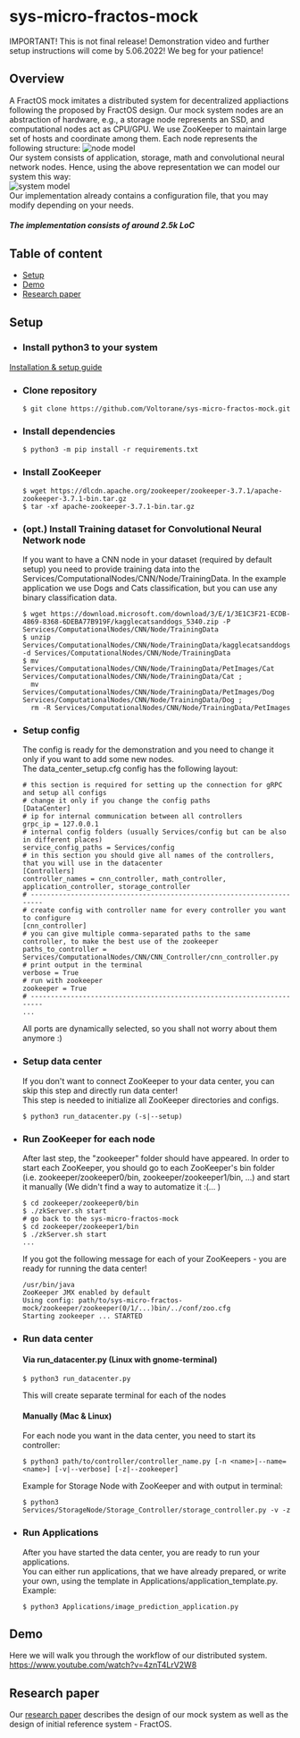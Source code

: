 # sys-micro-fractos-mock

IMPORTANT! This is not final release! Demonstration video and further setup instructions will come by 5.06.2022!
We beg for your patience!

## Overview
A FractOS mock imitates a distributed system for decentralized appliactions following the proposed by FractOS design. 
Our mock system nodes are an abstraction of hardware, e.g., a storage node represents an SSD, and computational nodes act as CPU/GPU.
We use ZooKeeper to maintain large set of hosts and coordinate among them.
Each node represents the following structure:
![node model][node_model] \
Our system consists of application, storage, math and convolutional neural network nodes. Hence, using the above representation we can model our system this way: \
![system model][sys_model] \
Our implementation already contains a configuration file, that you may modify depending on your needs.

##### The implementation consists of around 2.5k LoC

## Table of content
- [Setup](#-setup)
- [Demo](#-demo)
- [Research paper](#-research-paper)
## Setup
* ### Install python3 to your system
[Installation & setup guide](https://realpython.com/installing-python/)
* ### Clone repository
  ```
  $ git clone https://github.com/Voltorane/sys-micro-fractos-mock.git
  ```
* ### Install dependencies
  ```
  $ python3 -m pip install -r requirements.txt
  ```
* ### Install ZooKeeper
  ```
  $ wget https://dlcdn.apache.org/zookeeper/zookeeper-3.7.1/apache-zookeeper-3.7.1-bin.tar.gz
  $ tar -xf apache-zookeeper-3.7.1-bin.tar.gz
  ```
* ### (opt.) Install Training dataset for Convolutional Neural Network node
  If you want to have a CNN node in your dataset (required by default setup) you need to provide training data into the Services/ComputationalNodes/CNN/Node/TrainingData.
  In the example application we use Dogs and Cats classification, but you can use any binary classification data.
  ```
  $ wget https://download.microsoft.com/download/3/E/1/3E1C3F21-ECDB-4869-8368-6DEBA77B919F/kagglecatsanddogs_5340.zip -P Services/ComputationalNodes/CNN/Node/TrainingData
  $ unzip Services/ComputationalNodes/CNN/Node/TrainingData/kagglecatsanddogs_5340.zip -d Services/ComputationalNodes/CNN/Node/TrainingData
  $ mv Services/ComputationalNodes/CNN/Node/TrainingData/PetImages/Cat Services/ComputationalNodes/CNN/Node/TrainingData/Cat ;
    mv Services/ComputationalNodes/CNN/Node/TrainingData/PetImages/Dog Services/ComputationalNodes/CNN/Node/TrainingData/Dog ;
    rm -R Services/ComputationalNodes/CNN/Node/TrainingData/PetImages
  ```

* ### Setup config
  The config is ready for the demonstration and you need to change it only if you want to add some new nodes. \
  The data_center_setup.cfg config has the following layout:
    ```
    # this section is required for setting up the connection for gRPC and setup all configs
    # change it only if you change the config paths
    [DataCenter]
    # ip for internal communication between all controllers
    grpc_ip = 127.0.0.1
    # internal config folders (usually Services/config but can be also in different places)
    service_config_paths = Services/config
    # in this section you should give all names of the controllers, that you will use in the datacenter
    [Controllers]
    controller_names = cnn_controller, math_controller, application_controller, storage_controller
    # ----------------------------------------------------------------------
    # create config with controller name for every controller you want to configure
    [cnn_controller]
    # you can give multiple comma-separated paths to the same controller, to make the best use of the zookeeper
    paths_to_controller = Services/ComputationalNodes/CNN/CNN_Controller/cnn_controller.py
    # print output in the terminal
    verbose = True
    # run with zookeeper
    zookeeper = True
    # ----------------------------------------------------------------------
    ...
    ```
  All ports are dynamically selected, so you shall not worry about them anymore :)
* ### Setup data center
  If you don't want to connect ZooKeeper to your data center, you can skip this step and directly run data center! \
  This step is needed to initialize all ZooKeeper directories and configs.
  ```
  $ python3 run_datacenter.py (-s|--setup)
  ```
* ### Run ZooKeeper for each node
  After last step, the "zookeeper" folder should have appeared. In order to start each ZooKeeper, you should go to each ZooKeeper's bin folder (i.e. zookeeper/zookeeper0/bin, zookeeper/zookeeper1/bin, ...) and start it manually (We didn't find a way to automatize it :(... )
  ```
  $ cd zookeeper/zookeeper0/bin
  $ ./zkServer.sh start
  # go back to the sys-micro-fractos-mock
  $ cd zookeeper/zookeeper1/bin
  $ ./zkServer.sh start
  ...
  ```
  If you got the following message for each of your ZooKeepers - you are ready for running the data center!
  ```
  /usr/bin/java
  ZooKeeper JMX enabled by default
  Using config: path/to/sys-micro-fractos-mock/zookeeper/zookeeper(0/1/...)bin/../conf/zoo.cfg
  Starting zookeeper ... STARTED
  ```
* ### Run data center
  #### **Via run_datacenter.py (Linux with gnome-terminal)**
  ```
  $ python3 run_datacenter.py
  ```
  This will create separate terminal for each of the nodes
  #### **Manually (Mac & Linux)**
  For each node you want in the data center, you need to start its controller:
  ```
  $ python3 path/to/controller/controller_name.py [-n <name>|--name=<name>] [-v|--verbose] [-z|--zookeeper]
  ```
  Example for Storage Node with ZooKeeper and with output in terminal:
  ```
  $ python3 Services/StorageNode/Storage_Controller/storage_controller.py -v -z
  ``` 
* ### Run Applications
  After you have started the data center, you are ready to run your applications.\
  You can either run applications, that we have already prepared, or write your own, using the template in Applications/application_template.py. \
  Example:
  ```
  $ python3 Applications/image_prediction_application.py
  ```   

## Demo
Here we will walk you through the workflow of our distributed system.
https://www.youtube.com/watch?v=4znT4LrV2W8
## Research paper
Our [research paper] describes the design of our mock system as well as the design of initial reference system - FractOS.

[node_model]: resources/node_model.png
[sys_model]: resources/sys_model.png
[research paper]: resources/report.pdf

